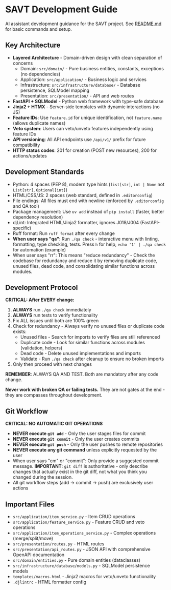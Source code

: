 # SAVT Development Guide

AI assistant development guidance for the SAVT project. See [README.md](./README.md) for basic commands and setup.

## Key Architecture

- **Layered Architecture** - Domain-driven design with clean separation of concerns
  - Domain: `src/domain/` - Pure business entities, constants, exceptions (no dependencies)
  - Application: `src/application/` - Business logic and services
  - Infrastructure: `src/infrastructure/database/` - Database persistence, SQLModel mapping
  - Presentation: `src/presentation/` - API and web routes
- **FastAPI + SQLModel** - Python web framework with type-safe database
- **Jinja2 + HTMX** - Server-side templates with dynamic interactions (no JS)
- **Feature IDs**: Use `feature.id` for unique identification, not `feature.name` (allows duplicate names)
- **Veto system**: Users can veto/unveto features independently using feature IDs
- **API versioning**: All API endpoints use `/api/v1/` prefix for future compatibility
- **HTTP status codes**: 201 for creation (POST new resources), 200 for actions/updates

## Development Standards

- Python: 4 spaces (PEP 8), modern type hints (`list[str]`, `int | None` not `List[str]`, `Optional[int]`)
- HTML/CSS/JS: 2 spaces (web standard, defined in `.editorconfig`)
- File endings: All files must end with newline (enforced by `.editorconfig` and QA tool)
- Package management: Use `uv add` instead of `pip install` (faster, better dependency resolution)
- djLint: Integrated HTML/Jinja2 formatter, ignores J018/J004 (FastAPI-specific)
- Ruff format: Run `ruff format` after every change
- **When user says "qa"**: Run `./qa check` - interactive menu with linting, formatting, type checking, tests. Press `h` for help, `echo '1' | ./qa check` for automation (example)
- When user says "rr": This means "reduce redundancy" - Check the codebase for redundancy and reduce it by removing duplicate code, unused files, dead code, and consolidating similar functions across modules.


## Development Protocol

**CRITICAL: After EVERY change:**

1. **ALWAYS** run `./qa check` immediately
2. **ALWAYS** run tests to verify functionality
3. Fix ALL issues until both are 100% green
4. Check for redundancy - Always verify no unused files or duplicate code exists:
   - Unused files - Search for imports to verify files are still referenced
   - Duplicate code - Look for similar functions across modules (validation, helpers)
   - Dead code - Delete unused implementations and imports
   - Validate - Run `./qa check` after cleanup to ensure no broken imports
5. Only then proceed with next changes

**REMEMBER**: ALWAYS QA AND TEST. Both are mandatory after any code change.

**Never work with broken QA or failing tests.** They are not gates at the end - they are compasses throughout development.

## Git Workflow

**CRITICAL: NO AUTOMATIC GIT OPERATIONS**

- **NEVER execute `git add`** - Only the user stages files for commit
- **NEVER execute `git commit`** - Only the user creates commits
- **NEVER execute `git push`** - Only the user pushes to remote repositories
- **NEVER execute any git command** unless explicitly requested by the user
- When user says "cm" or "commit": Only provide a suggested commit message. **IMPORTANT**: `git diff` is authoritative - only describe changes that actually exist in the git diff, not what you think you changed during the session.
- All git workflow steps (add → commit → push) are exclusively user actions

## Important Files

- `src/application/item_service.py` - Item CRUD operations
- `src/application/feature_service.py` - Feature CRUD and veto operations
- `src/application/item_operations_service.py` - Complex operations (merge/split/move)
- `src/presentation/routes.py` - HTML routes
- `src/presentation/api_routes.py` - JSON API with comprehensive OpenAPI documentation
- `src/domain/entities.py` - Pure domain entities (dataclasses)
- `src/infrastructure/database/models.py` - SQLModel persistence models
- `templates/macros.html` - Jinja2 macros for veto/unveto functionality
- `.djlintrc` - HTML formatter config

